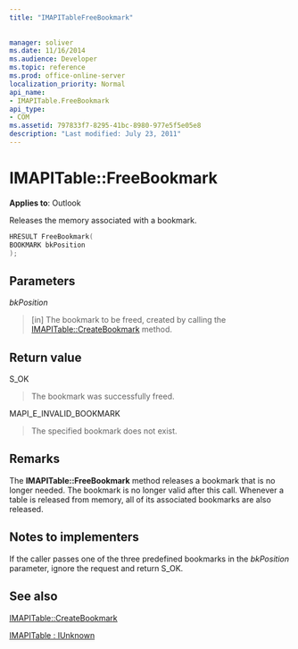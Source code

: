 ```yaml
---
title: "IMAPITableFreeBookmark"
 
 
manager: soliver
ms.date: 11/16/2014
ms.audience: Developer
ms.topic: reference
ms.prod: office-online-server
localization_priority: Normal
api_name:
- IMAPITable.FreeBookmark
api_type:
- COM
ms.assetid: 797833f7-8295-41bc-8980-977e5f5e05e8
description: "Last modified: July 23, 2011"
---
```


# IMAPITable::FreeBookmark

  
  
**Applies to**: Outlook 
  
Releases the memory associated with a bookmark.
  
```cpp
HRESULT FreeBookmark(
BOOKMARK bkPosition
);
```

## Parameters

 _bkPosition_
  
> [in] The bookmark to be freed, created by calling the [IMAPITable::CreateBookmark](imapitable-createbookmark.md) method. 
    
## Return value

S_OK 
  
> The bookmark was successfully freed.
    
MAPI_E_INVALID_BOOKMARK 
  
> The specified bookmark does not exist.
    
## Remarks

The **IMAPITable::FreeBookmark** method releases a bookmark that is no longer needed. The bookmark is no longer valid after this call. Whenever a table is released from memory, all of its associated bookmarks are also released. 
  
## Notes to implementers

If the caller passes one of the three predefined bookmarks in the  _bkPosition_ parameter, ignore the request and return S_OK. 
  
## See also



[IMAPITable::CreateBookmark](imapitable-createbookmark.md)
  
[IMAPITable : IUnknown](imapitableiunknown.md)

